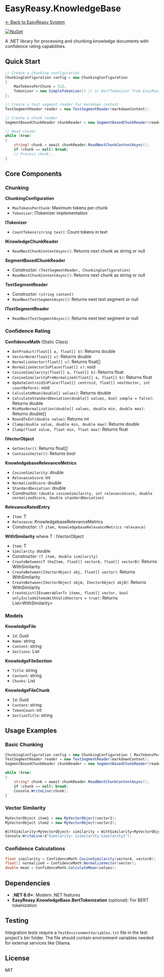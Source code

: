 # EasyReasy.KnowledgeBase

[← Back to EasyReasy System](../README.md)

[![NuGet](https://img.shields.io/badge/nuget-EasyReasy.KnowledgeBase-blue.svg)](https://www.nuget.org/packages/EasyReasy.KnowledgeBase)

A .NET library for processing and chunking knowledge documents with confidence rating capabilities.

## Quick Start

```csharp
// Create a chunking configuration
ChunkingConfiguration config = new ChunkingConfiguration
{
    MaxTokensPerChunk = 512,
    Tokenizer = new SimpleTokenizer() // or BertTokenizer from EasyReasy.KnowledgeBase.BertTokenization
};

// Create a text segment reader for markdown content
TextSegmentReader reader = new TextSegmentReader(markdownContent);

// Create a chunk reader
SegmentBasedChunkReader chunkReader = new SegmentBasedChunkReader(reader, config);

// Read chunks
while (true)
{
    string? chunk = await chunkReader.ReadNextChunkContentAsync();
    if (chunk == null) break;
    // Process chunk...
}
```

## Core Components

### Chunking

**ChunkingConfiguration**
- `MaxTokensPerChunk`: Maximum tokens per chunk
- `Tokenizer`: ITokenizer implementation

**ITokenizer**
- `CountTokens(string text)`: Count tokens in text

**IKnowledgeChunkReader**
- `ReadNextChunkContentAsync()`: Returns next chunk as string or null

**SegmentBasedChunkReader**
- Constructor: `(TextSegmentReader, ChunkingConfiguration)`
- `ReadNextChunkContentAsync()`: Returns next chunk as string or null

**TextSegmentReader**
- Constructor: `(string content)`
- `ReadNextTextSegmentAsync()`: Returns next text segment or null

**ITextSegmentReader**
- `ReadNextTextSegmentAsync()`: Returns next text segment or null

### Confidence Rating

**ConfidenceMath** (Static Class)
- `DotProduct(float[] a, float[] b)`: Returns double
- `VectorNorm(float[] v)`: Returns double
- `NormalizeVector(float[] v)`: Returns float[]
- `NormalizeVectorInPlace(float[] v)`: void
- `CosineSimilarity(float[] a, float[] b)`: Returns float
- `CosineSimilarityPreNormalized(float[] a, float[] b)`: Returns float
- `UpdateCentroidInPlace(float[] centroid, float[] nextVector, int countBefore)`: void
- `CalculateMean(double[] values)`: Returns double
- `CalculateStandardDeviation(double[] values, bool sample = false)`: Returns double
- `MinMaxNormalization(double[] values, double min, double max)`: Returns double[]
- `RoundToInt(double value)`: Returns int
- `Clamp(double value, double min, double max)`: Returns double
- `Clamp(float value, float min, float max)`: Returns float

**IVectorObject**
- `GetVector()`: Returns float[]
- `ContainsVector()`: Returns bool

**KnowledgebaseRelevanceMetrics**
- `CosineSimilarity`: double
- `RelevanceScore`: int
- `NormalizedScore`: double
- `StandardDeviation`: double
- Constructor: `(double cosineSimilarity, int relevanceScore, double normalizedScore, double standardDeviation)`

**RelevanceRatedEntry<T>**
- `Item`: T
- `Relevance`: KnowledgebaseRelevanceMetrics
- Constructor: `(T item, KnowledgebaseRelevanceMetrics relevance)`

**WithSimilarity<T>** where T : IVectorObject
- `Item`: T
- `Similarity`: double
- Constructor: `(T item, double similarity)`
- `CreateBetween(T theItem, float[] vectorA, float[] vectorB)`: Returns WithSimilarity<T>
- `CreateBetween(IVectorObject obj, float[] vector)`: Returns WithSimilarity<T>
- `CreateBetween(IVectorObject objA, IVectorObject objB)`: Returns WithSimilarity<T>
- `CreateList(IEnumerable<T> items, float[] vector, bool onlyIncludeItemsWithValidVectors = true)`: Returns List<WithSimilarity<T>>

### Models

**KnowledgeFile**
- `Id`: Guid
- `Name`: string
- `Content`: string
- `Sections`: List<KnowledgeFileSection>

**KnowledgeFileSection**
- `Title`: string
- `Content`: string
- `Chunks`: List<KnowledgeFileChunk>

**KnowledgeFileChunk**
- `Id`: Guid
- `Content`: string
- `TokenCount`: int
- `SectionTitle`: string

## Usage Examples

### Basic Chunking
```csharp
ChunkingConfiguration config = new ChunkingConfiguration { MaxTokensPerChunk = 512, Tokenizer = new SimpleTokenizer() };
TextSegmentReader reader = new TextSegmentReader(markdownContent);
SegmentBasedChunkReader chunkReader = new SegmentBasedChunkReader(reader, config);

while (true)
{
    string? chunk = await chunkReader.ReadNextChunkContentAsync();
    if (chunk == null) break;
    Console.WriteLine(chunk);
}
```

### Vector Similarity
```csharp
MyVectorObject item1 = new MyVectorObject(vector1);
MyVectorObject item2 = new MyVectorObject(vector2);

WithSimilarity<MyVectorObject> similarity = WithSimilarity<MyVectorObject>.CreateBetween(item1, item2);
Console.WriteLine($"Similarity: {similarity.Similarity}");
```

### Confidence Calculations
```csharp
float similarity = ConfidenceMath.CosineSimilarity(vectorA, vectorB);
float[] normalized = ConfidenceMath.NormalizeVector(vector);
double mean = ConfidenceMath.CalculateMean(values);
```

## Dependencies

- **.NET 8.0+**: Modern .NET features
- **EasyReasy.KnowledgeBase.BertTokenization** (optional): For BERT tokenization

## Testing

Integration tests require a `TestEnvironmentVariables.txt` file in the test project's bin folder. The file should contain environment variables needed for external services like Ollama.

## License
MIT 